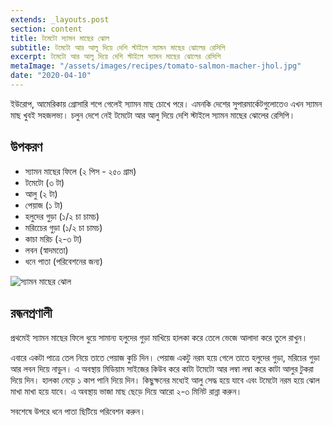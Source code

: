 ```yaml
---
extends: _layouts.post
section: content
title: টমেটো স্যামন মাছের ঝোল
subtitle: টমেটো আর আলু দিয়ে দেশি স্টাইলে স্যামন মাছের ঝোলের রেসিপি
excerpt: টমেটো আর আলু দিয়ে দেশি স্টাইলে স্যামন মাছের ঝোলের রেসিপি
metaImage: "/assets/images/recipes/tomato-salmon-macher-jhol.jpg"
date: "2020-04-10"
---
```


ইউরোপ, আমেরিকায় গ্রোসারি শপে গেলেই স্যামন মাছ চোখে পরে। এমনকি দেশের সুপারমার্কেটগুলোতেও এখন স্যামন
মাছ খুবই সহজলভ্য। চলুন দেশে নেই টমেটো আর আলু দিয়ে দেশি স্টাইলে স্যামন মাছের ঝোলের রেসিপি।

## উপকরণ

- স্যামন মাছের ফিলে (২ পিস - ২৫০ গ্রাম)
- টমেটো (৩ টা)
- আলু (২ টা)
- পেয়াজ (১ টা)
- হলুদের গুড়া (১/২ চা চামচ)
- মরিচেের গুড়া (১/২ চা চামচ)
- কাচা মরিচ (২-৩ টা)
- লবন (স্বাদমতো)
- ধনে পাতা (পরিবেশনের জন্য)

![স্যামন মাছের ঝোল](/assets/images/recipes/tomato-salmon-macher-jhol.jpg)

## রন্ধনপ্রণালী

প্রথমেই স্যামন মাছের ফিলে ধুয়ে সামান্য হলুদের গুড়া মাখিয়ে হালকা করে তেলে ভেজে আলাদা করে তুলে রাখুন।

এবারে একটা পাত্রে তেল নিয়ে তাতে পেয়াজ কুচি দিন। পেয়াজ একটু নরম হয়ে গেলে তাতে হলুদের গুড়া, মরিচের
গুড়া আর লবন দিয়ে নাড়ুন। এ অবস্থায় মিডিয়াম সাইজের কিউব করে কাটা টমেটো আর লম্বা লম্বা করে কাটা
আলুর টুকরা দিয়ে দিন। হালকা নেড়ে ১ কাপ পানি দিয়ে দিন। কিছুক্ষনের মধ্যেই আলু সেদ্ধ হয়ে যাবে এবং টমেটো
নরম হয়ে ঝোল মাখা মাখা হয়ে যাবে। এ অবস্থায় ভাজা মাছ ছেড়ে দিয়ে আরো ২-৩ মিনিট রান্না করুন।

সবশেষে উপরে ধনে পাতা ছিটিয়ে পরিবেশন করুন।
